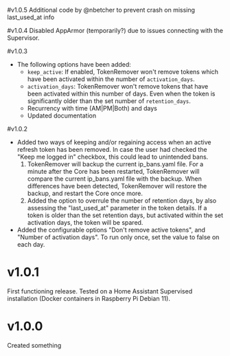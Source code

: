 #v1.0.5
Additional code by @nbetcher to prevent crash on missing last_used_at info

#v1.0.4
Disabled AppArmor (temporarily?) due to issues connecting with the Supervisor.

#v1.0.3
- The following options have been added:
  - `keep_active`: If enabled, TokenRemover won't remove tokens which have been activated within the number of `activation_days`.
  - `activation_days`: TokenRemover won't remove tokens that have been activated within this number of days. Even when the token is significantly older than the set number of `retention_days`.
  - Recurrency with time (AM|PM|Both) and days
  - Updated documentation

#v1.0.2
- Added two ways of keeping and/or regaining access when an active refresh token has been removed. In case the user had checked the "Keep me logged in" checkbox, this could lead to unintended bans.
  1. TokenRemover will backup the current ip_bans.yaml file. For a minute after the Core has been restarted, TokenRemover will compare the current ip_bans.yaml file with the backup. When differences have been detected, TokenRemover will restore the backup, and restart the Core once more.
  2. Added the option to overrule the number of retention days, by also assessing the "last_used_at" parameter in the token details. If a token is older than the set retention days, but activated within the set activation days, the token will be spared.
- Added the configurable options "Don't remove active tokens", and "Number of activation days". To run only once, set the value to false on each day.


# v1.0.1
First functioning release. Tested on a Home Assistant Supervised installation (Docker containers in Raspberry Pi Debian 11).

# v1.0.0
Created something

